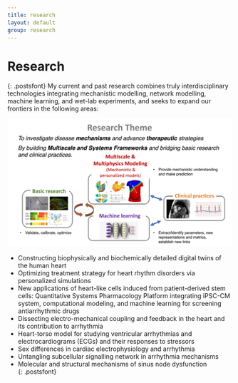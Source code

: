 ```yaml
---
title: research
layout: default
group: research
---
```



<!-- <div class="container"> -->

# Research 

{: .postsfont}
My current and past research combines truly interdisciplinary technologies integrating mechanistic modelling, network modelling, machine learning, and wet-lab experiments, and seeks to expand our frontiers in the following areas: 
 <p style="text-align:center;">
<img class="img-fluid mx-2px" src="/docs/research/Research_theme.png" alt="reseach image" style="width:900px">
</p>


* Constructing biophysically and biochemically detailed digital twins of the human heart
* Optimizing treatment strategy for heart rhythm disorders via personalized simulations
* New applications of heart-like cells induced from patient-derived stem cells: Quantitative Systems Pharmacology Platform integrating iPSC-CM system, computational modeling, and machine learning for screening antiarrhythmic drugs
* Dissecting electro-mechanical coupling and feedback in the heart and its contribution to arrhythmia
* Heart-torso model for studying ventricular arrhythmias and electrocardiograms (ECGs) and their responses to stressors
* Sex differences in cardiac electrophysiology and arrhythmia
* Untangling subcellular signalling network in arrhythmia mechanisms
* Molecular and structural mechanisms of sinus node dysfunction  
{: .postsfont}

<!-- {: .welcomefont} -->




